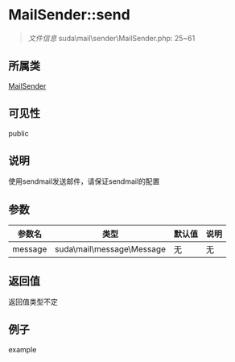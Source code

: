 # MailSender::send



> *文件信息* suda\mail\sender\MailSender.php: 25~61

## 所属类 

[MailSender](../MailSender.md)

## 可见性

 public 

## 说明

使用sendmail发送邮件，请保证sendmail的配置


## 参数


| 参数名 | 类型 | 默认值 | 说明 |
|--------|-----|-------|-------|
| message |  suda\mail\message\Message | 无 | 无 |



## 返回值

返回值类型不定


## 例子

example